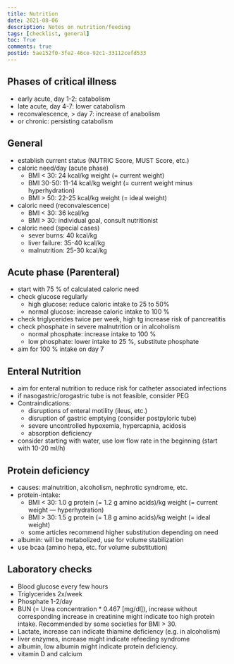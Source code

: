 ```yaml
---
title: Nutrition
date: 2021-08-06
description: Notes on nutrition/feeding
tags: [checklist, general]
toc: True
comments: true
postid: 5ae152f0-3fe2-46ce-92c1-33112cefd533
---
```


## Phases of critical illness

- early acute, day 1-2: catabolism
- late acute, day 4-7: lower catabolism
- reconvalescence, > day 7: increase of anabolism
- or chronic: persisting catabolism

## General

- establish current status (NUTRIC Score, MUST Score, etc.)
- caloric need/day (acute phase)
  - BMI < 30: 24 kcal/kg weight (= current weight)
  - BMI 30-50: 11-14 kcal/kg weight (= current weight minus hyperhydration)
  - BMI > 50: 22-25 kcal/kg weight (= ideal weight)
- caloric need (reconvalescence)
  - BMI < 30: 36 kcal/kg
  - BMI > 30: individual goal, consult nutritionist  
- caloric need (special cases)
  - sever burns: 40 kcal/kg
  - liver failure: 35-40 kcal/kg
  - malnutrition: 25-30 kcal/kg

## Acute phase (Parenteral)

- start with 75 % of calculated caloric need
- check glucose regularly
  - high glucose: reduce caloric intake to 25 to 50%
  - normal glucose: increase caloric intake to 100 %
- check triglycerides twice per week, high tg increase risk of pancreatitis
- check phosphate in severe malnutrition or in alcoholism
  - normal phosphate: increase intake to 100 %
  - low phosphate: lower intake to 25 %, substitute phosphate
- aim for 100 % intake on day 7

## Enteral Nutrition

- aim for enteral nutrition to reduce risk for catheter associated infections
- if nasogastric/orogastric tube is not feasible, consider PEG
- Contraindications:
  - disruptions of enteral motility (ileus, etc.)
  - disruption of gastric emptying (consider postpyloric tube)
  - severe uncontrolled hypoxemia, hypercapnia, acidosis
  - absorption deficiency
- consider starting with water, use low flow rate in the beginning (start with 10-20 ml/h)

## Protein deficiency

- causes: malnutrition, alcoholism, nephrotic syndrome, etc.
- protein-intake:
  - BMI < 30: 1.0 g protein (= 1.2 g amino acids)/kg weight (= current weight — hyperhydration)
  - BMI > 30: 1.5 g protein (= 1.8 g amino acids)/kg weight (= ideal weight)
  - some articles recommend higher substitution depending on need
- albumin: will be metabolized, use for volume stabilization
- use bcaa (amino hepa, etc. for volume substitution)

## Laboratory checks

- Blood glucose every few hours
- Triglycerides 2x/week
- Phosphate 1-2/day
- BUN (= Urea concentration * 0.467 [mg/dl]), increase without corresponding increase in creatinine might indicate too high protein intake. Recommended by some societies for BMI > 30.
- Lactate, increase can indicate thiamine deficiency (e.g. in alcoholism)
- liver enzymes, increase might indicate refeeding syndrome
- albumin, low albumin might indicate protein deficiency.
- vitamin D and calcium
